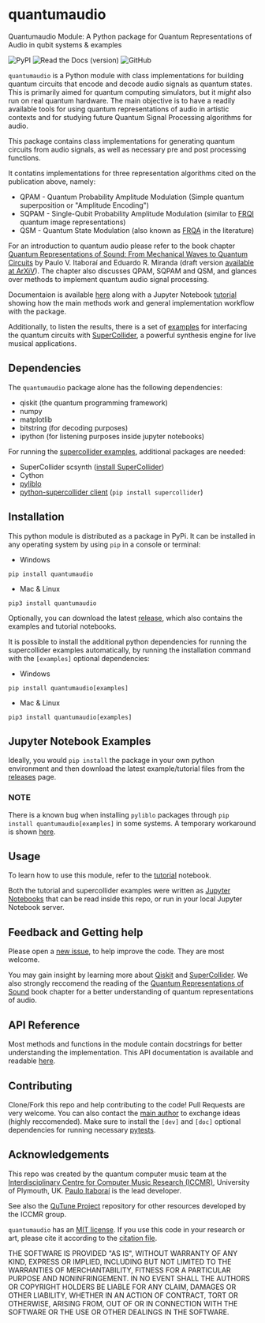 # quantumaudio
Quantumaudio Module: A Python package for Quantum Representations of Audio in qubit systems & examples

![PyPI](https://img.shields.io/pypi/v/quantumaudio) ![Read the Docs (version)](https://img.shields.io/readthedocs/quantumaudio/latest?label=API%20docs) ![GitHub](https://img.shields.io/github/license/iccmr-quantum/quantumaudio)

`quantumaudio` is a Python module with class implementations for building quantum circuits that encode and decode audio signals as quantum states. This is primarily aimed for quantum computing simulators, but it *might* also run on real quantum hardware. The main objective is to have a readily available tools for using quantum representations of audio in artistic contexts and for studying future Quantum Signal Processing algorithms for audio.

This package contains class implementations for generating quantum circuits from audio signals, as well as necessary pre and post processing functions. 

It contatins implementations for three representation algorithms cited on the publication above, namely:

- QPAM - Quantum Probability Amplitude Modulation (Simple quantum superposition or "Amplitude Encoding")
- SQPAM - Single-Qubit Probability Amplitude Modulation (similar to [FRQI](https://link.springer.com/article/10.1007/s11128-010-0177-y) quantum image representations)
- QSM - Quantum State Modulation (also known as [FRQA](https://www.researchgate.net/publication/312091720_Flexible_Representation_and_Manipulation_of_Audio_Signals_on_Quantum_Computers) in the literature)

For an introduction to quantum audio please refer to the book chapter [Quantum Representations of Sound: From Mechanical Waves to Quantum Circuits](https://link.springer.com/chapter/10.1007/978-3-031-13909-3_10) by Paulo V. Itaboraí and Eduardo R. Miranda (draft version [available at ArXiV](https://arxiv.org/pdf/2301.01595.pdf)). The chapter also discusses QPAM, SQPAM and QSM, and glances over methods to implement quantum audio signal processing. 

Documentaion is available [here](https://quantumaudio.readthedocs.io/en/latest/) along with a Jupyter Notebook [tutorial](https://quantumaudio.readthedocs.io/en/latest/tutorial.html) showing how the main methods work and general implementation workflow with the package. 

Additionally, to listen the results, there is a set of [examples](https://quantumaudio.readthedocs.io/en/latest/supercollider1.html) for interfacing the quantum circuits with [SuperCollider](https://supercollider.github.io/), a powerful synthesis engine for live musical applications.

## Dependencies

The `quantumaudio` package alone has the following dependencies:

- qiskit (the quantum programming framework)
- numpy
- matplotlib
- bitstring (for decoding purposes)
- ipython (for listening purposes inside jupyter notebooks)

For running the [supercollider examples](https://github.com/iccmr-quantum/quantumaudio/tree/main/examples_with_supercollider), additional packages are needed:

- SuperCollider scsynth ([install SuperCollider](https://supercollider.github.io/downloads))
- Cython
- [pyliblo](https://pypi.org/project/pyliblo/)
- [python-supercollider client](https://pypi.org/project/supercollider/) (`pip install supercollider`)

## Installation

This python module is distributed as a package in PyPi. It can be installed in any operating system by using `pip` in a console or terminal:

- Windows
```console
pip install quantumaudio
```
- Mac & Linux
```console
pip3 install quantumaudio
```

Optionally, you can download the latest [release](https://github.com/iccmr-quantum/quantumaudio/releases), which also contains the examples and tutorial notebooks.

It is possible to install the additional python dependencies for running the supercollider examples automatically, by running the installation command with the `[examples]` optional dependencies:

- Windows
```console
pip install quantumaudio[examples]
```
- Mac & Linux
```console
pip3 install quantumaudio[examples]
```

## Jupyter Notebook Examples
Ideally, you would `pip install` the package in your own python environment and then download the latest example/tutorial files from the [releases](https://github.com/iccmr-quantum/quantumaudio/releases) page.

### NOTE
There is a known bug when installing `pyliblo` packages through `pip install quantumaudio[examples]` in some systems. A temporary workaround is shown [here](https://github.com/iccmr-quantum/quantumaudio/issues/4).

## Usage

To learn how to use this module, refer to the [tutorial](https://quantumaudio.readthedocs.io/en/latest/tutorial.html) notebook.

Both the tutorial and supercollider examples were written as [Jupyter Notebooks](https://jupyter.org/install) that can be read inside this repo, or run in your local Jupyter Notebook server.

## Feedback and Getting help
Please open a [new issue](https://github.com/iccmr-quantum/quantumaudio/issues/new), to help improve the code. They are most welcome.

You may gain insight by learning more about [Qiskit](https://qiskit.org/learn) and [SuperCollider](https://supercollider.github.io/examples). We also strongly reccomend the reading of the [Quantum Representations of Sound](https://link.springer.com/chapter/10.1007/978-3-031-13909-3_10) book chapter for a better understanding of quantum representations of audio.

## API Reference

Most methods and functions in the module contain docstrings for better understanding the implementation. This API documentation is available and readable [here](https://quantumaudio.readthedocs.io/en/latest/).

## Contributing

Clone/Fork this repo and help contributing to the code! Pull Requests are very welcome. You can also contact the [main author](https://github.com/Itaborala) to exchange ideas (highly reccomended). Make sure to install the `[dev]` and `[doc]` optional dependencies for running necessary [pytests](https://github.com/iccmr-quantum/quantumaudio/blob/main/quantumaudio/test_quantumaudio.py).

## Acknowledgements

This repo was created by the quantum computer music team at the [Interdisciplinary Centre for Computer Music Research (ICCMR)](https://www.plymouth.ac.uk/research/iccmr), University of Plymouth, UK. [Paulo Itaboraí](https://itabora.space) is the lead developer.

See also the [QuTune Project](https://iccmr-quantum.github.io/) repository for other resources developed by the ICCMR group. 

`quantumaudio` has an [MIT license](https://github.com/iccmr-quantum/quantumaudio/blob/main/LICENSE). If you use this code in your research or art, please cite it according to the [citation file](https://github.com/iccmr-quantum/quantumaudio/blob/main/CITATION.cff).

THE SOFTWARE IS PROVIDED "AS IS", WITHOUT WARRANTY OF ANY KIND, EXPRESS OR IMPLIED, INCLUDING BUT NOT LIMITED TO THE WARRANTIES OF MERCHANTABILITY, FITNESS FOR A PARTICULAR PURPOSE AND NONINFRINGEMENT. IN NO EVENT SHALL THE AUTHORS OR COPYRIGHT HOLDERS BE LIABLE FOR ANY CLAIM, DAMAGES OR OTHER LIABILITY, WHETHER IN AN ACTION OF CONTRACT, TORT OR OTHERWISE, ARISING FROM, OUT OF OR IN CONNECTION WITH THE SOFTWARE OR THE USE OR OTHER DEALINGS IN THE SOFTWARE.
